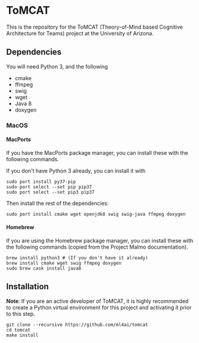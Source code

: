 ToMCAT
======

This is the repository for the ToMCAT (Theory-of-Mind based Cognitive
Architecture for Teams) project at the University of Arizona.

Dependencies
------------

You will need Python 3, and the following

- cmake
- ffmpeg
- swig
- wget
- Java 8
- doxygen 

### MacOS

#### MacPorts

If you have the MacPorts package manager, you can install these with the
following commands.

If you don't have Python 3 already, you can install it with 

```
sudo port install py37-pip
sudo port select --set pip pip37
sudo port select --set pip3 pip37
```

Then install the rest of the dependencies:

```
sudo port install cmake wget openjdk8 swig swig-java ffmpeg doxygen
```


#### Homebrew

If you are using the Homebrew package manager, you can install these with the
following commands (copied from the Project Malmo documentation).

```
brew install python3 # (If you don't have it already)
brew install cmake wget swig ffmpeg doxygen
sudo brew cask install java8
```

Installation
------------

**Note**: If you are an active developer of ToMCAT, it is highly recommended to
create a Python virtual environment for this project and activating it prior to
this step.

```
git clone --recursive https://github.com/ml4ai/tomcat
cd tomcat
make install
```
